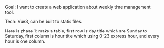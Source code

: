 Goal:
I want to create a web application about weekly time management tool.

Tech:
Vue3, can be built to static files.

Here is phase 1:
make a table,
first row is day title which are Sunday to Saturday,
first column is hour title which using 0-23 express hour, and every hour is one column.